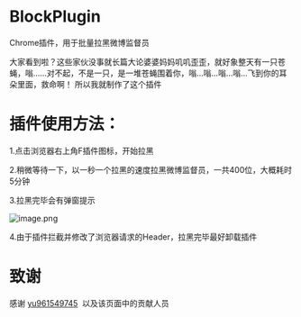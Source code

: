 # BlockPlugin
Chrome插件，用于批量拉黑微博监督员

大家看到啦？这些家伙没事就长篇大论婆婆妈妈叽叽歪歪，就好象整天有一只苍蝇，嗡……对不起，不是一只，是一堆苍蝇围着你，嗡…嗡…嗡…嗡…飞到你的耳朵里面，救命啊！ 
所以我就制作了这个插件

# 插件使用方法：

1.点击浏览器右上角F插件图标，开始拉黑

2.稍微等待一下，以一秒一个拉黑的速度拉黑微博监督员，一共400位，大概耗时5分钟

3.拉黑完毕会有弹窗提示

![image.png](http://upload-images.jianshu.io/upload_images/126834-7cecc70e63e2e0eb.png?imageMogr2/auto-orient/strip%7CimageView2/2/w/1240)


4.由于插件拦截并修改了浏览器请求的Header，拉黑完毕最好卸载插件

# 致谢
感谢 [yu961549745](https://github.com/yu961549745/WeiboBlackList)  以及该页面中的贡献人员
